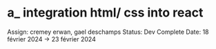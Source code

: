 # a_ integration html/ css into  react

Assign: cremey erwan, gael deschamps
Status: Dev Complete
Date: 18 février 2024 → 23 février 2024